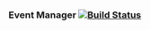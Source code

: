 ### Event Manager [![Build Status](https://travis-ci.org/eduard-romanyuk/eventmanager.png?branch=master)](https://travis-ci.org/eduard-romanyuk/eventmanager)